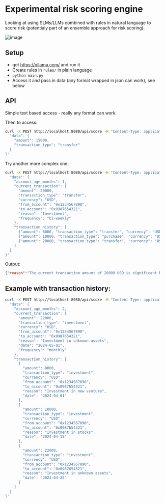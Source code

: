 # Experimental risk scoring engine

Looking at using SLMs/LLMs combined with rules in natural language to score risk (potentialy part of an ensemble approach for risk scoring). 

![image](https://github.com/TBD54566975/risky-buddy/assets/14976/3d5cb56c-f94a-466c-babb-f0c2fb8924b3)


## Setup 

* get https://ollama.com/ and run it
* Create rules in `rules/` in plain language
* `python main.py`
* Access it and pass in data (any format wrapped in json can work), see below


## API

Simple text based access - really any format can work. 

Then to access: 

```sh
curl -X POST http://localhost:8080/api/score -H "Content-Type: application/json" -d '{
  "data": {
    "amount": 15000,
    "transaction_type": "transfer"
  }
}'
```



Try another more complex one: 
```sh
curl -X POST http://localhost:8080/api/score -H "Content-Type: application/json" -d '{
  "data": {
    "account_age_months": 1,
    "current_transaction": {
      "amount": 20000,
      "transaction_type": "transfer",
      "currency": "USD",
      "from_account": "0x1234567890",
      "to_account": "0x0987654321",
      "reason": "Investment",
      "frequency": "bi-weekly"
    },
    "transaction_history": [
      {"amount": 8000, "transaction_type": "transfer", "currency": "USD"},
      {"amount": 10000, "transaction_type": "purchase", "currency": "USD"},
      {"amount": 20000, "transaction_type": "transfer", "currency": "USD"}
    ]
  }
}'
```

Output:

```json
{"reason":"The current transaction amount of 20000 USD is significant but does not exceed the high-risk threshold of 100000. However, considering this account is only 1 month old and has a bi-weekly transfer frequency which deviates from typical behavior (especially since there are already two transactions in its history), it raises some concern. The transaction amount matches with the stated reason 'Investment', but without additional context or historical data on investments, this could be flagged as medium risk.","risk":"medium"}
```


## Example with transaction history: 

```sh
curl -X POST http://localhost:8080/api/score -H "Content-Type: application/json" -d '{
  "data": {
    "account_age_months": 2,
    "current_transaction": {
      "amount": 22000,
      "transaction_type": "investment",
      "currency": "USD",
      "from_account": "0x1234567890",
      "to_account": "0x0987654321",
      "reason": "Investment in unknown assets",
      "date": "2024-05-01",
      "frequency": "monthly"
    },
    "transaction_history": [
      {
        "amount": 8000,
        "transaction_type": "investment",
        "currency": "USD",
        "from_account": "0x1234567890",
        "to_account": "0x0987654321",
        "reason": "Investment in new venture",
        "date": "2024-04-01"
      },
      {
        "amount": 10000,
        "transaction_type": "investment",
        "currency": "USD",
        "from_account": "0x1234567890",
        "to_account": "0x0987654321",
        "reason": "Investment in stocks",
        "date": "2024-04-15"
      },
      {
        "amount": 22000,
        "transaction_type": "investment",
        "currency": "USD",
        "from_account": "0x1234567890",
        "to_account": "0x0987654321",
        "reason": "Investment in unknown assets",
        "date": "2024-04-25"
      }
    ]
  }
}'
```